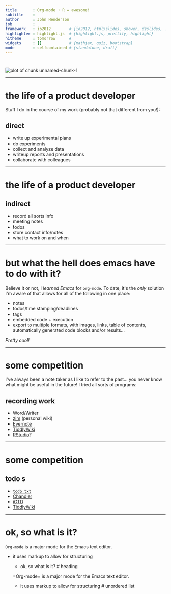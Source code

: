 ```yaml
---
title       : Org-mode + R = awesome!
subtitle    : 
author      : John Henderson
job         : 
framework   : io2012        # {io2012, html5slides, shower, dzslides, ...}
highlighter : highlight.js  # {highlight.js, prettify, highlight}
hitheme     : tomorrow      # 
widgets     : []            # {mathjax, quiz, bootstrap}
mode        : selfcontained # {standalone, draft}
---
```


# 

![plot of chunk unnamed-chunk-1](assets/fig/unnamed-chunk-1-1.png) 

---

# the life of a product developer

Stuff I do in the course of my work (probably not that different from you!):

## direct

-   write up experimental plans
-   do experiments
-   collect and analyze data
-   writeup reports and presentations
-   collaborate with colleagues

---

# the life of a product developer

## indirect

-   record all sorts info
-   meeting notes
-   todos
-   store contact info/notes
-   what to work on and when

---

# but what the hell does emacs have to do with it?

Believe it or not, I *learned Emacs* for `org-mode`. To date, it's the *only* solution I'm
aware of that allows for all of the following in one place:

-   notes
-   todos/time stamping/deadlines
-   tags
-   embedded code + execution
-   export to multiple formats, with images, links, table of contents, automatically
    generated code blocks and/or results&#x2026;

*Pretty cool!*

---

# some competition

I've always been a note taker as I like to refer to the past&#x2026; you never know what
might be useful in the future! I tried all sorts of programs:

## recording work

-   Word/Writer
-   [zim](http://zim-wiki.org/) (personal wiki)
-   [Evernote](https://evernote.com/)
-   [TiddlyWiki](http://tiddlywiki.com/)
-   [RStudio](https://www.rstudio.com/)?

---

# some competition

## todo s

-   [`todo.txt`](http://todotxt.com/)
-   [Chandler](https://en.wikipedia.org/wiki/Chandler_(software))
-   [iGTD](https://itunes.apple.com/us/app/igtd/id488595283?mt=8)
-   [TiddlyWiki](http://tiddlywiki.com/)

---

# ok, so what is it?

`Org-mode` is a major mode for the Emacs text editor.

-   it uses markup to allow for structuring

    * ok, so what is it?                          # heading
    
    =Org-mode= is a major mode for the Emacs text editor.
    - it uses markup to allow for structuring     # unordered list
